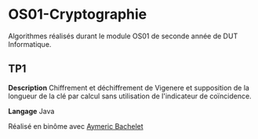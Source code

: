 # OS01-Cryptographie

Algorithmes réalisés durant le module OS01 de seconde année de DUT Informatique.

## TP1

**Description**
Chiffrement et déchiffrement de Vigenere et supposition de la longueur de la clé par calcul sans utilisation de l'indicateur de coïncidence.

**Langage**
Java

Réalisé en binôme avec [Aymeric Bachelet](https://github.com/aymeric-bachelet)
